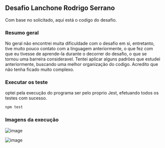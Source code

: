 ## Desafio Lanchone Rodrigo Serrano

Com base no solicitado, aqui está o codigo do desafio.


### Resumo geral
No geral não encontrei muita dificuldade com o desafio em si, entretanto, tive muito pouco contato com a linguagem anteriormente, o que fez com que eu tivesse de aprende-la durante o decorrer do desafio, o que se tornou uma barreira consideravel.
Tentei aplicar alguns padrões que estudei anteriormente, buscando uma melhor organização do codigo. Acredito que não tenha ficado muito complexo.


### Executar os teste

optei pela execução do programa ser pelo proprio Jest, efetuando todos os testes com sucesso.

```bash
npm test
```

### Imagens da execução
![image](https://github.com/RodrigoSerrano01/desafio-lanchonete-2023-main/assets/76639465/23713539-9096-4633-a9c0-b02e55c076fe)

![image](https://github.com/RodrigoSerrano01/desafio-lanchonete-2023-main/assets/76639465/d97795e4-ebcc-4c3a-8da1-33290965c585)
